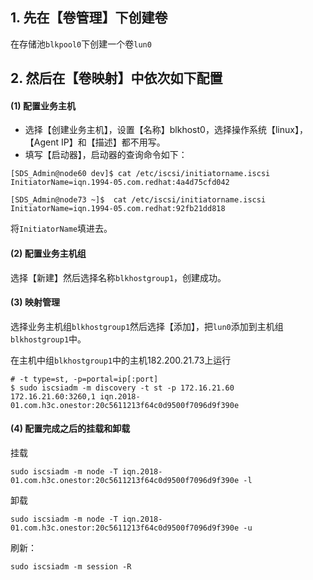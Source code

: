## 1. 先在【卷管理】下创建卷
在存储池`blkpool0`下创建一个卷`lun0`

## 2. 然后在【卷映射】中依次如下配置

####  (1) 配置业务主机
- 选择【创建业务主机】，设置【名称】blkhost0，选择操作系统【linux】，【Agent IP】和【描述】都不用写。
- 填写【启动器】，启动器的查询命令如下：
```
[SDS_Admin@node60 dev]$ cat /etc/iscsi/initiatorname.iscsi
InitiatorName=iqn.1994-05.com.redhat:4a4d75cfd042

[SDS_Admin@node73 ~]$  cat /etc/iscsi/initiatorname.iscsi
InitiatorName=iqn.1994-05.com.redhat:92fb21dd818
```
将`InitiatorName`填进去。

#### (2) 配置业务主机组
选择【新建】然后选择名称`blkhostgroup1`，创建成功。

#### (3) 映射管理
选择业务主机组`blkhostgroup1`然后选择【添加】，把`lun0`添加到主机组`blkhostgroup1`中。

在主机中组`blkhostgroup1`中的主机182.200.21.73上运行
```
# -t type=st, -p=portal=ip[:port]
$ sudo iscsiadm -m discovery -t st -p 172.16.21.60
172.16.21.60:3260,1 iqn.2018-01.com.h3c.onestor:20c5611213f64c0d9500f7096d9f390e
```

#### (4) 配置完成之后的挂载和卸载
挂载
```
sudo iscsiadm -m node -T iqn.2018-01.com.h3c.onestor:20c5611213f64c0d9500f7096d9f390e -l
```
卸载
```
sudo iscsiadm -m node -T iqn.2018-01.com.h3c.onestor:20c5611213f64c0d9500f7096d9f390e -u
```
刷新：
```
sudo iscsiadm -m session -R
```
